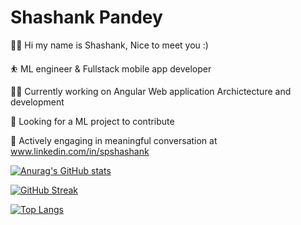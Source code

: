 # Shashank Pandey

🙋‍♂️ Hi my name is Shashank, Nice to meet you :) 

⛹  ML engineer & Fullstack mobile app developer

🏌️‍♂️ Currently working on Angular Web application Archictecture and development

💫 Looking for a ML project to contribute

💬 Actively engaging in meaningful conversation at www.linkedin.com/in/spshashank

[![Anurag's GitHub stats](https://github-readme-stats.vercel.app/api?username=spShashankGIT)](https://github.com/anuraghazra/github-readme-stats)

[![GitHub Streak](https://github-readme-streak-stats.herokuapp.com?user=spShashankGit)](https://git.io/streak-stats)

[![Top Langs](https://github-readme-stats.vercel.app/api/top-langs/?username=spShashankGIT)](https://github.com/anuraghazra/github-readme-stats) 

